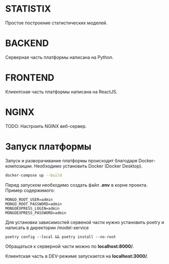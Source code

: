 # STATISTIX

Простое построение статистических моделей.

# BACKEND

Серверная часть платформы написана на Python.

# FRONTEND

Клиентская часть платформы написана на ReactJS.

# NGINX

TODO: Настроить NGINX веб-сервер.

# Запуск платформы

Запуск и разворачивание платформы происходит благодаря Docker-композиции.
Необходимо установить Docker (Docker Desktop).

```bash
docker-compose up --build
```

Перед запуском необходимо создать файл **.env** в корне проекта. Пример содержимого:
```
MONGO_ROOT_USER=admin
MONGO_ROOT_PASSWORD=admin
MONGOEXPRESS_LOGIN=admin
MONGOEXPRESS_PASSWORD=admin
```
  
Для установки зависимостей сервеной части нужно установить poetry и написать в директории /model-service
```
poetry config --local && poetry install --no-root
``` 

Обращаться к серверной части можно по **localhost:8000/**.

Клиентская часть в DEV-режиме запускается на **localhost:3000/**.
